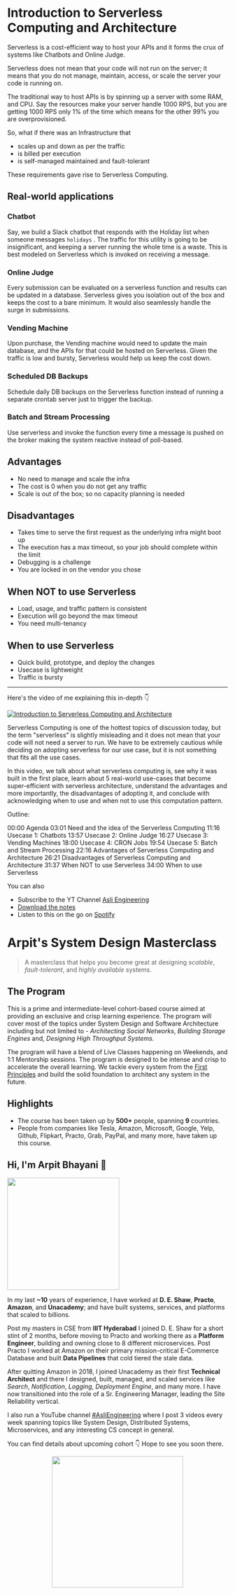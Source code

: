 Introduction to Serverless Computing and Architecture
===


Serverless is a cost-efficient way to host your APIs and it forms the crux of systems like Chatbots and Online Judge.

Serverless does not mean that your code will not run on the server; it means that you do not manage, maintain, access, or scale the server your code is running on.

The traditional way to host APIs is by spinning up a server with some RAM, and CPU. Say the resources make your server handle 1000 RPS, but you are getting 1000 RPS only 1% of the time which means for the other 99% you are overprovisioned.

So, what if there was an Infrastructure that

- scales up and down as per the traffic
- is billed per execution
- is self-managed maintained and fault-tolerant

These requirements gave rise to Serverless Computing.

## Real-world applications

### Chatbot

Say, we build a Slack chatbot that responds with the Holiday list when someone messages `holidays` . The traffic for this utility is going to be insignificant, and keeping a server running the whole time is a waste. This is best modeled on Serverless which is invoked on receiving a message.

### Online Judge

Every submission can be evaluated on a serverless function and results can be updated in a database. Serverless gives you isolation out of the box and keeps the cost to a bare minimum. It would also seamlessly handle the surge in submissions.

### Vending Machine

Upon purchase, the Vending machine would need to update the main database, and the APIs for that could be hosted on Serverless. Given the traffic is low and bursty, Serverless would help us keep the cost down.

### Scheduled DB Backups

Schedule daily DB backups on the Serverless function instead of running a separate crontab server just to trigger the backup.

### Batch and Stream Processing

Use serverless and invoke the function every time a message is pushed on the broker making the system reactive instead of poll-based.

## Advantages

- No need to manage and scale the infra
- The cost is 0 when you do not get any traffic
- Scale is out of the box; so no capacity planning is needed

## Disadvantages

- Takes time to serve the first request as the underlying infra might boot up
- The execution has a max timeout, so your job should complete within the limit
- Debugging is a challenge
- You are locked in on the vendor you chose

## When NOT to use Serverless

- Load, usage, and traffic pattern is consistent
- Execution will go beyond the max timeout
- You need multi-tenancy

## When to use Serverless

- Quick build, prototype, and deploy the changes
- Usecase is lightweight
- Traffic is bursty
<hr />


<p>Here's the video of me explaining this in-depth 👇‍</p>

[![Introduction to Serverless Computing and Architecture](https://i.ytimg.com/vi/oiZH5U_a0pg/mqdefault.jpg)](https://www.youtube.com/watch?v=oiZH5U_a0pg)

Serverless Computing is one of the hottest topics of discussion today, but the term "serverless" is slightly misleading and it does not mean that your code will not need a server to run. We have to be extremely cautious while deciding on adopting serverless for our use case, but it is not something that fits all the use cases.

In this video, we talk about what serverless computing is, see why it was built in the first place, learn about 5 real-world use-cases that become super-efficient with serverless architecture, understand the advantages and more importantly, the disadvantages of adopting it, and conclude with acknowledging when to use and when not to use this computation pattern.

Outline:

00:00 Agenda
03:01 Need and the idea of the Serverless Computing
11:16 Usecase 1: Chatbots
13:57 Usecase 2: Online Judge
16:27 Usecase 3: Vending Machines
18:00 Usecase 4: CRON Jobs
19:54 Usecase 5: Batch and Stream Processing
22:16 Advantages of Serverless Computing and Architecture
26:21 Disadvantages of Serverless Computing and Architecture
31:37 When NOT to use Serverless
34:00 When to use Serverless

You can also
 - Subscribe to the YT Channel [Asli Engineering](https://youtube.com/c/ArpitBhayani)
 - [Download the notes](https://drive.google.com/file/d/1sZShE0r41XcFa2gEPW1RS_YTaR3tC-zH/view?usp=sharing)
 - Listen to this on the go on [Spotify](https://open.spotify.com/show/7qMoamm2iZQrsPVm6IQLoD)

# Arpit's System Design Masterclass

> A masterclass that helps you become great at designing _scalable_, _fault-tolerant_, and _highly available_ systems.

## The Program

This is a prime and intermediate-level cohort-based course aimed at providing an exclusive and crisp learning experience. The program will cover most of the topics under System Design and Software Architecture including but not limited to - _Architecting Social Networks_, _Building Storage Engines_ and, _Designing High Throughput Systems_.

The program will have a blend of Live Classes happening on Weekends, and 1:1 Mentorship sessions. The program is designed to be intense and crisp to accelerate the overall learning. We tackle every system from the [First Principles](https://en.wikipedia.org/wiki/First_principle) and build the solid foundation to architect any system in the future.


## Highlights

 - The course has been taken up by __500+__ people, spanning __9__ countries.
 - People from companies like Tesla, Amazon, Microsoft, Google, Yelp, Github, Flipkart, Practo, Grab, PayPal, and many more, have taken up this course.


## Hi, I'm Arpit Bhayani 👋

<img width="256px" src="https://arpitbhayani.me/static/img/arpit.jpg" />

In my last **~10** years of experience, I have worked at **D. E. Shaw**, **Practo**, **Amazon**, and **Unacademy**; and have built systems, services, and platforms that scaled to billions.

Post my masters in CSE from **IIIT Hyderabad** I joined D. E. Shaw for a short stint of 2 months, before moving to Practo and working there as a **Platform Engineer**, building and owning close to 8 different microservices. Post Practo I worked at Amazon on their primary mission-critical E-Commerce Database and built **Data Pipelines** that cold tiered the stale data.

After quitting Amazon in 2018, I joined Unacademy as their first **Technical Architect** and there I designed, built, managed, and scaled services like _Search_, _Notification_, _Logging_, _Deployment Engine_, and many more. I have now transitioned into the role of a Sr. Engineering Manager, leading the Site Reliability vertical.

I also run a YouTube channel [#AsliEngineering](https://www.youtube.com/c/ArpitBhayani) where I post 3 videos every week spanning topics like System Design, Distributed Systems, Microservices, and any interesting CS concept in general.

You can find details about upcoming cohort 👇‍ Hope to see you soon there.

<center>
<a target="_blank" href="https://arpitbhayani.me/masterclass">
<img src="https://user-images.githubusercontent.com/4745789/137859181-d4499cf4-ce65-4466-8b88-a078ece0f081.PNG" width="300px" />
</a>
</center>